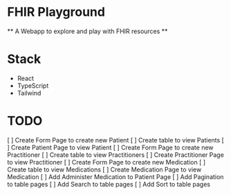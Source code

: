 # FHIR Playground
** A Webapp to explore and play with FHIR resources **

# Stack
- React
- TypeScript
- Tailwind

# TODO
[ ] Create Form Page to create new Patient
[ ] Create table to view Patients
[ ] Create Patient Page to view Patient
[ ] Create Form Page to create new Practitioner
[ ] Create table to view Practitioners
[ ] Create Practitioner Page to view Practitioner
[ ] Create Form Page to create new Medication
[ ] Create table to view Medications
[ ] Create Medication Page to view Medication
[ ] Add Administer Medication to Patient Page
[ ] Add Pagination to table pages
[ ] Add Search to table pages
[ ] Add Sort to table pages

